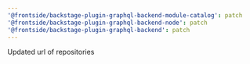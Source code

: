 ```yaml
---
'@frontside/backstage-plugin-graphql-backend-module-catalog': patch
'@frontside/backstage-plugin-graphql-backend-node': patch
'@frontside/backstage-plugin-graphql-backend': patch
---
```


Updated url of repositories

